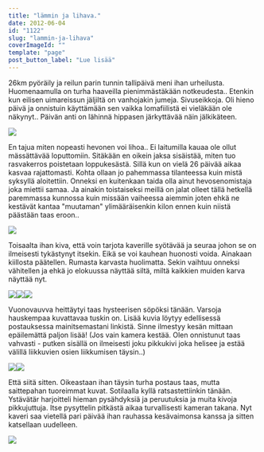 ```yaml
---
title: "lämmin ja lihava."
date: 2012-06-04
id: "1122"
slug: "lammin-ja-lihava"
coverImageId: ""
template: "page"
post_button_label: "Lue lisää"
---
```


26km pyöräily ja reilun parin tunnin tallipäivä meni ihan urheilusta. Huomenaamulla on turha haaveilla pienimmästäkään notkeudesta.. Etenkin kun eilisen uimareissun jäljiltä on vanhojakin jumeja. Sivuseikkoja. Oli hieno päivä ja onnistuin käyttämään sen vaikka lomafiilistä ei vieläkään ole näkynyt.. Päivän anti on lähinnä hippasen järkyttävää näin jälkikäteen.

[![](/images/IMG_1619.png)](http://1.bp.blogspot.com/-Yck6-JQL660/T80V723v3bI/AAAAAAAAAuo/Zu1l0ajpcyc/s1600/IMG_1619.png)

En tajua miten nopeasti hevonen voi lihoa.. Ei laitumilla kauaa ole ollut mässättävää loputtomiin. Sitäkään en oikein jaksa sisäistää, miten tuo rasvakerros poistetaan loppukesästä. Sillä kun on vielä 26 päivää aikaa kasvaa rajattomasti. Kohta ollaan jo pahemmassa tilanteessa kuin mistä syksyllä aloitettiin. Onneksi en kuitenkaan taida olla ainut hevosenomistaja joka miettii samaa. Ja ainakin toistaiseksi meillä on jalat olleet tällä hetkellä paremmassa kunnossa kuin missään vaiheessa aiemmin joten ehkä ne kestävät kantaa "muutaman" ylimääräisenkin kilon ennen kuin niistä päästään taas eroon..

[![](/images/IMG_1599.png)](http://4.bp.blogspot.com/-1OWMopJ1Az4/T80V1M3Jr1I/AAAAAAAAAuY/-RVsHgtq3lI/s1600/IMG_1599.png)

Toisaalta ihan kiva, että voin tarjota kaverille syötävää ja seuraa johon se on ilmeisesti tykästynyt itsekin. Eikä se voi kauhean huonosti voida. Ainakaan kiillosta päätellen. Rumasta karvasta huolimatta. Sekin vaihtuu onneksi vähitellen ja ehkä jo elokuussa näyttää siltä, miltä kaikkien muiden karva näyttää nyt.

[![](/images/IMG_1602.png)](http://3.bp.blogspot.com/-VXVWFFiZJZI/T80V4Ql2X8I/AAAAAAAAAug/0795PVsXiZ0/s1600/IMG_1602.png)[![](/images/IMG_1628.png)](http://3.bp.blogspot.com/-DaHwgisSsxk/T80V-jbdFVI/AAAAAAAAAuw/jWjQ-DNkRaY/s1600/IMG_1628.png)[![](/images/IMG_1630.png)](http://2.bp.blogspot.com/-yhq0jVjLpsk/T80WBrcB6gI/AAAAAAAAAu4/uw9tSyUk3hM/s1600/IMG_1630.png)

Vuonovauvva heittäytyi taas hysteerisen söpöksi tänään. Varsoja hauskempaa kuvattavaa tuskin on. Lisää kuvia löytyy edellisessä postauksessa mainitsemastani linkistä. Sinne ilmestyy kesän mittaan epäilemättä paljon lisää! (Jos vain kamera kestää. Olen onnistunut taas vahvasti - putken sisällä on ilmeisesti joku pikkukivi joka helisee ja estää välillä liikkuvien osien liikkumisen täysin..)

[![](/images/IMG_1729.png)](http://4.bp.blogspot.com/-Ei5bWL5ZkoQ/T80WNLStm9I/AAAAAAAAAvY/No3rpKbG6vo/s1600/IMG_1729.png)[![](/images/IMG_1725.png)](http://1.bp.blogspot.com/-YejMsjBEX8E/T80WKdTOXHI/AAAAAAAAAvQ/ovOw2ti03gc/s1600/IMG_1725.png)

Että siitä sitten. Oikeastaan ihan täysin turha postaus taas, mutta saittepahan tuoreimmat kuvat. Sotilaalla kyllä ratsastettiinkin tänään. Ystävätär harjoitteli hieman pysähdyksiä ja peruutuksia ja muita kivoja pikkujuttuja. Itse pysyttelin pitkästä aikaa turvallisesti kameran takana. Nyt kaveri saa vietellä pari päivää ihan rauhassa kesävaimonsa kanssa ja sitten katsellaan uudelleen.

[![](/images/IMG_1945.png)](http://4.bp.blogspot.com/-dVD9WtqrnRA/T80WHbVRSNI/AAAAAAAAAvI/U-bnVJ-7QDQ/s1600/IMG_1945.png)
